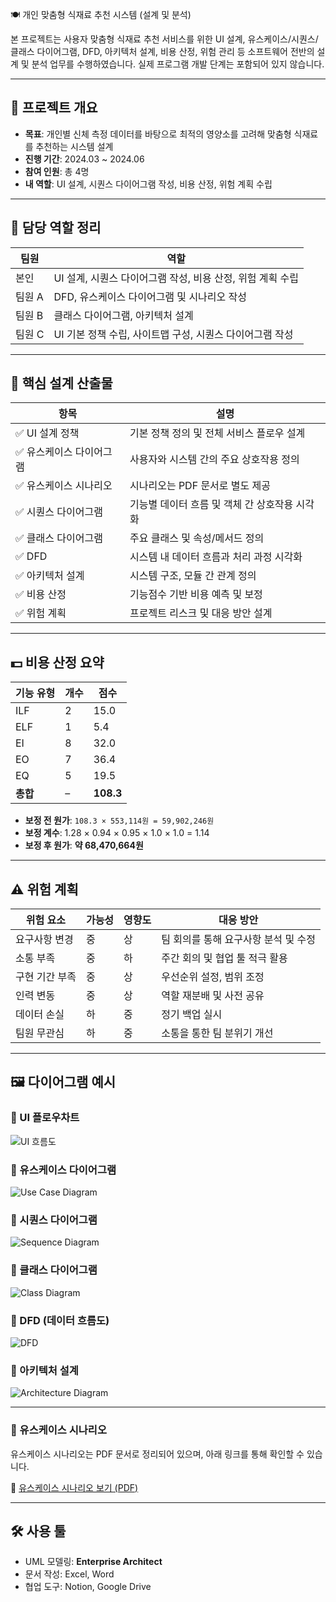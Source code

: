 🍽️ 개인 맞춤형 식재료 추천 시스템 (설계 및 분석)

본 프로젝트는 사용자 맞춤형 식재료 추천 서비스를 위한
UI 설계, 유스케이스/시퀀스/클래스 다이어그램, DFD, 아키텍처 설계,
비용 산정, 위험 관리 등 소프트웨어 전반의 설계 및 분석 업무를 수행하였습니다.
실제 프로그램 개발 단계는 포함되어 있지 않습니다.

---

## 📌 프로젝트 개요

- **목표**: 개인별 신체 측정 데이터를 바탕으로 최적의 영양소를 고려해 맞춤형 식재료를 추천하는 시스템 설계
- **진행 기간**: 2024.03 ~ 2024.06
- **참여 인원**: 총 4명
- **내 역할**: UI 설계, 시퀀스 다이어그램 작성, 비용 산정, 위험 계획 수립

---

## 👤 담당 역할 정리

| 팀원 | 역할 |
|------|------|
|  본인    | UI 설계, 시퀀스 다이어그램 작성, 비용 산정, 위험 계획 수립 |
| 팀원 A    | DFD, 유스케이스 다이어그램 및 시나리오 작성 |
| 팀원 B    | 클래스 다이어그램, 아키텍처 설계 |
| 팀원 C    | UI 기본 정책 수립, 사이트맵 구성, 시퀀스 다이어그램 작성 |

---

## 🧩 핵심 설계 산출물

| 항목 | 설명 |
|------|------|
| ✅ UI 설계 정책 | 기본 정책 정의 및 전체 서비스 플로우 설계 |
| ✅ 유스케이스 다이어그램 | 사용자와 시스템 간의 주요 상호작용 정의 |
| ✅ 유스케이스 시나리오 | 시나리오는 PDF 문서로 별도 제공 |
| ✅ 시퀀스 다이어그램 | 기능별 데이터 흐름 및 객체 간 상호작용 시각화 |
| ✅ 클래스 다이어그램 | 주요 클래스 및 속성/메서드 정의 |
| ✅ DFD | 시스템 내 데이터 흐름과 처리 과정 시각화 |
| ✅ 아키텍처 설계 | 시스템 구조, 모듈 간 관계 정의 |
| ✅ 비용 산정 | 기능점수 기반 비용 예측 및 보정 |
| ✅ 위험 계획 | 프로젝트 리스크 및 대응 방안 설계 |

---

## 💵 비용 산정 요약

| 기능 유형 | 개수 | 점수 |
|-----------|------|------|
| ILF       | 2    | 15.0 |
| ELF       | 1    | 5.4  |
| EI        | 8    | 32.0 |
| EO        | 7    | 36.4 |
| EQ        | 5    | 19.5 |
| **총합**  | –    | **108.3** |

- **보정 전 원가**: `108.3 × 553,114원 = 59,902,246원`
- **보정 계수**: 1.28 × 0.94 × 0.95 × 1.0 × 1.0 = 1.14
- **보정 후 원가**: **약 68,470,664원**

---

## ⚠️ 위험 계획

| 위험 요소 | 가능성 | 영향도 | 대응 방안 |
|-----------|--------|--------|-----------|
| 요구사항 변경 | 중 | 상 | 팀 회의를 통해 요구사항 분석 및 수정 |
| 소통 부족     | 중 | 하 | 주간 회의 및 협업 툴 적극 활용 |
| 구현 기간 부족 | 중 | 상 | 우선순위 설정, 범위 조정 |
| 인력 변동     | 중 | 상 | 역할 재분배 및 사전 공유 |
| 데이터 손실   | 하 | 중 | 정기 백업 실시 |
| 팀원 무관심   | 하 | 중 | 소통을 통한 팀 분위기 개선 |

---

## 🖼️ 다이어그램 예시

### 📌 UI 플로우차트
![UI 흐름도](https://github.com/Kim-geun-woo/sw-engineering-project/raw/main/images/flowchart.jpg)

### 📌 유스케이스 다이어그램
![Use Case Diagram](https://github.com/Kim-geun-woo/sw-engineering-project/raw/main/images/usecase_diagram.png)

### 📌 시퀀스 다이어그램
![Sequence Diagram](https://github.com/Kim-geun-woo/sw-engineering-project/raw/main/images/sequence_diagram.png)

### 📌 클래스 다이어그램
![Class Diagram](https://github.com/Kim-geun-woo/sw-engineering-project/raw/main/images/class_diagram.png)

### 📌 DFD (데이터 흐름도)
![DFD](https://github.com/Kim-geun-woo/sw-engineering-project/raw/main/images/DFD.jpg)

### 📌 아키텍처 설계
![Architecture Diagram](https://github.com/Kim-geun-woo/sw-engineering-project/raw/main/images/architecture.jpg)

---

### 📝 유스케이스 시나리오

유스케이스 시나리오는 PDF 문서로 정리되어 있으며, 아래 링크를 통해 확인할 수 있습니다.

📄 [유스케이스 시나리오 보기 (PDF)](https://github.com/Kim-geun-woo/sw-engineering-project/blob/main/docs/usecase_scenarios.pdf)

---

## 🛠️ 사용 툴

- UML 모델링: **Enterprise Architect**
- 문서 작성: Excel, Word
- 협업 도구: Notion, Google Drive
